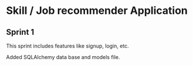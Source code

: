 # Skill / Job recommender Application

## Sprint 1

This sprint includes features like signup, login, etc.

Added SQLAlchemy data base and models file.

